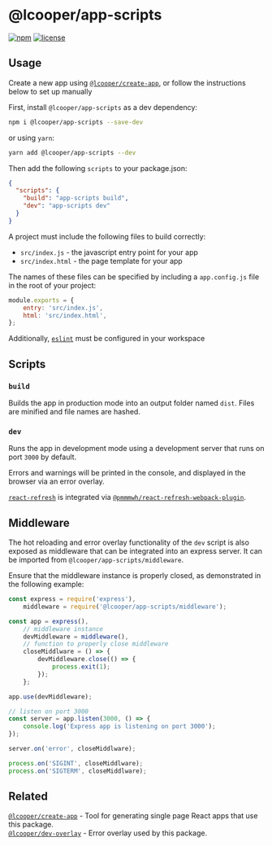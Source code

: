 # @lcooper/app-scripts

[![npm][npm-badge]][npm-link]
[![license][license-badge]][license-link]

## Usage

Create a new app using [`@lcooper/create-app`](https://www.npmjs.com/package/@lcooper/create-app), or follow the instructions below to set up manually

First, install `@lcooper/app-scripts` as a dev dependency:

```bash
npm i @lcooper/app-scripts --save-dev
```

or using `yarn`:

```bash
yarn add @lcooper/app-scripts --dev
```

Then add the following `scripts` to your package.json:

```json
{
  "scripts": {
    "build": "app-scripts build",
    "dev": "app-scripts dev"
  }
}
```

A project must include the following files to build correctly:

 * `src/index.js` - the javascript entry point for your app
 * `src/index.html` - the page template for your app

The names of these files can be specified by including a `app.config.js` file in the root of your project:

```js
module.exports = {
    entry: 'src/index.js',
    html: 'src/index.html',
};
```

Additionally, [`eslint`](https://eslint.org/) must be configured in your workspace

## Scripts

### `build`

Builds the app in production mode into an output folder named `dist`. Files are minified and file names are hashed.

### `dev`

Runs the app in development mode using a development server that runs on port `3000` by default. 

Errors and warnings will be printed in the console, and displayed in the browser via an error overlay.

[`react-refresh`](https://www.npmjs.com/package/react-refresh) is integrated via [`@pmmmwh/react-refresh-webpack-plugin`](https://www.npmjs.com/package/@pmmmwh/react-refresh-webpack-plugin).

## Middleware

The hot reloading and error overlay functionality of the `dev` script is also exposed as middleware that can be integrated into an express server. It can be imported from `@lcooper/app-scripts/middleware`. 

Ensure that the middleware instance is properly closed, as demonstrated in the following example:

```js
const express = require('express'),
    middleware = require('@lcooper/app-scripts/middleware');

const app = express(),
    // middleware instance
    devMiddleware = middleware(),
    // function to properly close middleware
    closeMiddlware = () => {
        devMiddleware.close(() => {
            process.exit(1);
        });
    };

app.use(devMiddleware);

// listen on port 3000
const server = app.listen(3000, () => {
    console.log('Express app is listening on port 3000');
});

server.on('error', closeMiddlware);

process.on('SIGINT', closeMiddlware);
process.on('SIGTERM', closeMiddlware);
```

## Related

[`@lcooper/create-app`](https://www.npmjs.com/package/@lcooper/create-app) - Tool for generating single page React apps that use this package.\
[`@lcooper/dev-overlay`](https://www.npmjs.com/package/@lcooper/dev-overlay) - Error overlay used by this package.

[npm-link]: https://www.npmjs.com/package/@lcooper/app-scripts
[npm-badge]: https://img.shields.io/npm/v/@lcooper/app-scripts?logo=npm&style=for-the-badge
[license-link]: LICENSE
[license-badge]: https://img.shields.io/npm/l/@lcooper/app-scripts?color=brightgreen&style=for-the-badge
